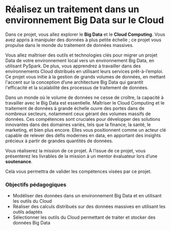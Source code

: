 # Réalisez un traitement dans un environnement Big Data sur le Cloud

Dans ce projet, vous allez explorer le **Big Data** et le **Cloud Computing**. Vous avez appris à manipuler des données à plus petite échelle ; ce projet vous propulse dans le monde du traitement de données massives.

Vous allez maîtriser des outils et technologies clés pour migrer un projet Data de votre environnement local vers un environnement Big Data, en utilisant PySpark. De plus, vous apprendrez à travailler dans des environnements Cloud distribués en utilisant leurs services prêt-à-l’emploi. Ce projet vous initie à la gestion de grands volumes de données, en mettant l'accent sur la conception d’une architecture Big Data qui garantit l'efficacité et la scalabilité des processus de traitement de données.

Dans un monde où le volume de données ne cesse de croître, la capacité à travailler avec le Big Data est essentielle. Maîtriser le Cloud Computing et le traitement de données à grande échelle ouvre des portes dans de nombreux secteurs, notamment ceux gérant des volumes massifs de données. Ces compétences sont cruciales pour développer des solutions innovantes dans des domaines variés, tels que la finance, la santé, le marketing, et bien plus encore. Elles vous positionnent comme un acteur clé capable de relever des défis modernes en data, en apportant des insights précieux à partir de grandes quantités de données.

Vous réaliserez la mission de ce projet. À l’issue de ce projet, vous présenterez les livrables de la mission à un mentor évaluateur lors d’une **soutenance**.

Cela vous permettra de valider les compétences visées par ce projet.

### Objectifs pédagogiques

- Modéliser des données dans un environnement Big Data et en utilisant les outils du Cloud
- Réaliser des calculs distribués sur des données massives en utilisant les outils adaptés
- Sélectionner les outils du Cloud permettant de traiter et stocker des données Big Data
